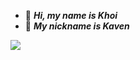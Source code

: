 - 👋 ***Hi, my name is Khoi***
- 👀 ***My nickname is Kaven***
<img src="https://64.media.tumblr.com/ad0ebf01e41a015c039de09eba75e0ca/tumblr_oz6ok0UkdK1w4t58uo1_540.gifv">
